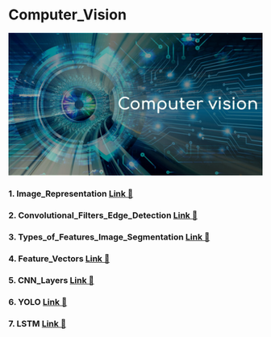 # Computer_Vision
<img src="Computer_Vision.jpg">

### 1. Image_Representation <a href= "https://github.com/RishavMishraRM/Computer_Vision/tree/main/Image_Representation"> Link &#128279;</a>
### 2. Convolutional_Filters_Edge_Detection  <a href= "https://github.com/RishavMishraRM/Computer_Vision/tree/main/Convolutional_Filters_Edge_Detection">Link &#128279;</a>
### 3. Types_of_Features_Image_Segmentation  <a href= "https://github.com/RishavMishraRM/Computer_Vision/tree/main/Types_of_Features_Image_Segmentation">Link &#128279;</a>
### 4. Feature_Vectors  <a href= "https://github.com/RishavMishraRM/Computer_Vision/tree/main/Feature_Vectors">Link &#128279;</a>
### 5. CNN_Layers  <a href= "https://github.com/RishavMishraRM/Computer_Vision/tree/main/CNN_Layers">Link &#128279;</a>
### 6. YOLO  <a href= "https://github.com/RishavMishraRM/Computer_Vision/tree/main/YOLO"> Link &#128279;</a>
### 7. LSTM  <a href= "https://github.com/RishavMishraRM/Computer_Vision/tree/main/LSTM"> Link &#128279;</a>
